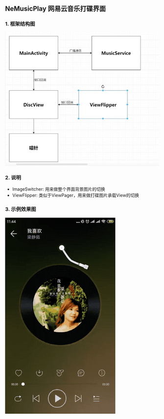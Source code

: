 ## NeMusicPlay 网易云音乐打碟界面
### 1. 框架结构图
![image](https://github.com/tianyalu/NeMusicPlayer/blob/master/show/frame_event_translate.png)
### 2. 说明
* ImageSwitcher: 用来做整个界面背景图片的切换
* ViewFlipper: 类似于ViewPager，用来做打碟图片承载View的切换
### 3. 示例效果图
![image](https://github.com/tianyalu/NeMusicPlayer/blob/master/show/show.gif)
